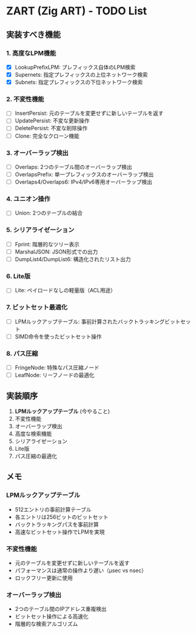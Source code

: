 # ZART (Zig ART) - TODO List

## 実装すべき機能

### 1. 高度なLPM機能
- [x] LookupPrefixLPM: プレフィックス自体のLPM検索
- [x] Supernets: 指定プレフィックスの上位ネットワーク検索  
- [x] Subnets: 指定プレフィックスの下位ネットワーク検索

### 2. 不変性機能
- [ ] InsertPersist: 元のテーブルを変更せずに新しいテーブルを返す
- [ ] UpdatePersist: 不変な更新操作
- [ ] DeletePersist: 不変な削除操作
- [ ] Clone: 完全なクローン機能

### 3. オーバーラップ検出
- [ ] Overlaps: 2つのテーブル間のオーバーラップ検出
- [ ] OverlapsPrefix: 単一プレフィックスのオーバーラップ検出
- [ ] Overlaps4/Overlaps6: IPv4/IPv6専用オーバーラップ検出

### 4. ユニオン操作
- [ ] Union: 2つのテーブルの結合

### 5. シリアライゼーション
- [ ] Fprint: 階層的なツリー表示
- [ ] MarshalJSON: JSON形式での出力
- [ ] DumpList4/DumpList6: 構造化されたリスト出力

### 6. Lite版
- [ ] Lite: ペイロードなしの軽量版（ACL用途）

### 7. ビットセット最適化
- [ ] LPMルックアップテーブル: 事前計算されたバックトラッキングビットセット
- [ ] SIMD命令を使ったビットセット操作

### 8. パス圧縮
- [ ] FringeNode: 特殊なパス圧縮ノード
- [ ] LeafNode: リーフノードの最適化

## 実装順序

1. **LPMルックアップテーブル** (今やること)
2. 不変性機能
3. オーバーラップ検出
4. 高度な検索機能
5. シリアライゼーション
6. Lite版
7. パス圧縮の最適化

## メモ

### LPMルックアップテーブル
- 512エントリの事前計算テーブル
- 各エントリは256ビットのビットセット
- バックトラッキングパスを事前計算
- 高速なビットセット操作でLPMを実現

### 不変性機能
- 元のテーブルを変更せずに新しいテーブルを返す
- パフォーマンスは通常の操作より遅い（μsec vs nsec）
- ロックフリー更新に使用

### オーバーラップ検出
- 2つのテーブル間のIPアドレス重複検出
- ビットセット操作による高速化
- 階層的な検索アルゴリズム